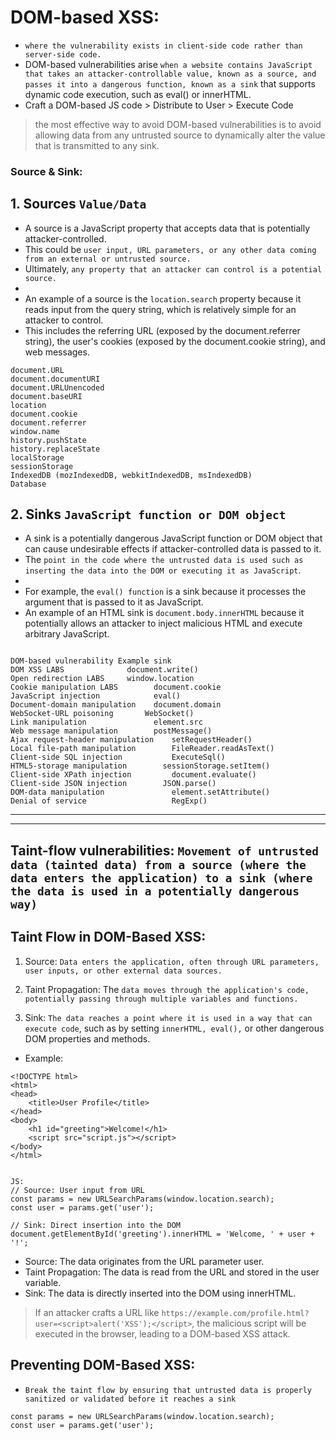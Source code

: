 # DOM-based XSS:
-  `where the vulnerability exists in client-side code rather than server-side code.`
- DOM-based vulnerabilities arise `when a website contains JavaScript that takes an attacker-controllable value, known as a source, and passes it into a dangerous function, known as a sink` that supports dynamic code execution, such as eval() or innerHTML. 
- Craft a DOM-based JS code > Distribute to User > Execute Code

> the most effective way to avoid DOM-based vulnerabilities is to avoid allowing data from any untrusted source to dynamically alter the value that is transmitted to any sink.

### Source & Sink:

## 1. Sources `Value/Data`
- A source is a JavaScript property that accepts data that is potentially attacker-controlled.
- This could be `user input, URL parameters, or any other data coming from an external or untrusted source.`
- Ultimately, `any property that an attacker can control is a potential source.`
- 
- An example of a source is the `location.search` property because it reads input from the query string, which is relatively simple for an attacker to control.
- This includes the referring URL (exposed by the document.referrer string), the user's cookies (exposed by the document.cookie string), and web messages.
```
document.URL
document.documentURI
document.URLUnencoded
document.baseURI
location
document.cookie
document.referrer
window.name
history.pushState
history.replaceState
localStorage
sessionStorage
IndexedDB (mozIndexedDB, webkitIndexedDB, msIndexedDB)
Database
```

## 2. Sinks `JavaScript function or DOM object`
- A sink is a potentially dangerous JavaScript function or DOM object that can cause undesirable effects if attacker-controlled data is passed to it.
- The `point in the code where the untrusted data is used such as inserting the data into the DOM or executing it as JavaScript`.
- 
- For example, the `eval() function` is a sink because it processes the argument that is passed to it as JavaScript.
- An example of an HTML sink is `document.body.innerHTML` because it potentially allows an attacker to inject malicious HTML and execute arbitrary JavaScript.
```

DOM-based vulnerability	Example sink
DOM XSS LABS	          document.write()
Open redirection LABS	  window.location
Cookie manipulation LABS	    document.cookie
JavaScript injection	        eval()
Document-domain manipulation	document.domain
WebSocket-URL poisoning	      WebSocket()
Link manipulation	            element.src
Web message manipulation	    postMessage()
Ajax request-header manipulation	setRequestHeader()
Local file-path manipulation	    FileReader.readAsText()
Client-side SQL injection	        ExecuteSql()
HTML5-storage manipulation	      sessionStorage.setItem()
Client-side XPath injection      	document.evaluate()
Client-side JSON injection	      JSON.parse()
DOM-data manipulation	            element.setAttribute()
Denial of service	                RegExp()
```

---
---

## Taint-flow vulnerabilities: `Movement of untrusted data (tainted data) from a source (where the data enters the application) to a sink (where the data is used in a potentially dangerous way)`

## Taint Flow in DOM-Based XSS:

1. Source: `Data enters the application, often through URL parameters, user inputs, or other external data sources.`

2. Taint Propagation: The `data moves through the application's code, potentially passing through multiple variables and functions.`

3. Sink: `The data reaches a point where it is used in a way that can execute code`, such as by setting `innerHTML, eval(),` or other dangerous DOM properties and methods.

- Example:
```
<!DOCTYPE html>
<html>
<head>
    <title>User Profile</title>
</head>
<body>
    <h1 id="greeting">Welcome!</h1>
    <script src="script.js"></script>
</body>
</html>


JS:
// Source: User input from URL
const params = new URLSearchParams(window.location.search);
const user = params.get('user');

// Sink: Direct insertion into the DOM
document.getElementById('greeting').innerHTML = 'Welcome, ' + user + '!';
```

- Source: The data originates from the URL parameter user.
- Taint Propagation: The data is read from the URL and stored in the user variable.
- Sink: The data is directly inserted into the DOM using innerHTML.

> If an attacker crafts a URL like `https://example.com/profile.html?user=<script>alert('XSS');</script>`, the malicious script will be executed in the browser, leading to a DOM-based XSS attack.

## Preventing DOM-Based XSS:
- `Break the taint flow by ensuring that untrusted data is properly sanitized or validated before it reaches a sink`
```
const params = new URLSearchParams(window.location.search);
const user = params.get('user');
